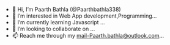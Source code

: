 - 👋 Hi, I’m Paarth Bathla (@Paarthbathla338)
- 👀 I’m interested in Web App development,Programming...
- 🌱 I’m currently learning Javascript ...
- 💞️ I’m looking to collaborate on ...
- 📫 Reach me through my mail-Paarth.bathla@outlook.com...

<!---
Paarthbathla338/Paarthbathla338 is a ✨ special ✨ repository because its `README.md` (this file) appears on your GitHub profile.
You can click the Preview link to take a look at your changes.
--->
